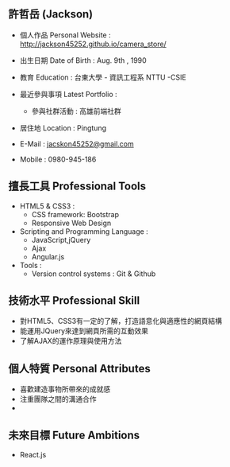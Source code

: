## 許哲岳 (Jackson)

* 個人作品 Personal Website : http://jackson45252.github.io/camera_store/
* 出生日期 Date of Birth : Aug. 9th , 1990
* 教育 Education : 台東大學 - 資訊工程系 NTTU -CSIE
* 最近參與事項 Latest Portfolio :
	* 參與社群活動 : 高雄前端社群


* 居住地 Location : Pingtung
* E-Mail : jacskon45252@gmail.com
* Mobile : 0980-945-186

## 擅長工具 Professional Tools

* HTML5 & CSS3 :
	* CSS framework: Bootstrap
	* Responsive Web Design
* Scripting and Programming Language :
	* JavaScript,jQuery
	* Ajax
	* Angular.js
* Tools :
  	* Version control systems : Git & Github

## 技術水平 Professional Skill

* 對HTML5、CSS3有一定的了解，打造語意化與適應性的網頁結構
* 能運用JQuery來達到網頁所需的互動效果
* 了解AJAX的運作原理與使用方法


## 個人特質 Personal Attributes

* 喜歡建造事物所帶來的成就感
* 注重團隊之間的溝通合作
*


## 未來目標 Future Ambitions 

  * React.js

